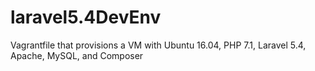 # laravel5.4DevEnv
Vagrantfile that provisions a VM with Ubuntu 16.04, PHP 7.1, Laravel 5.4, Apache, MySQL, and Composer
